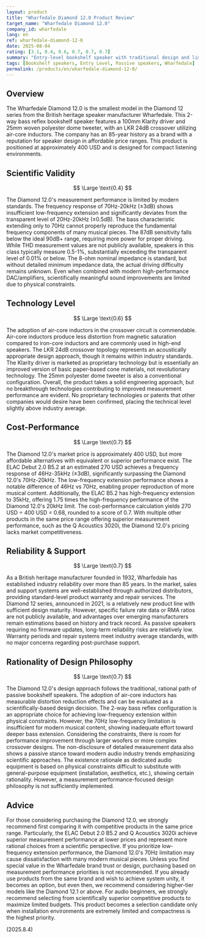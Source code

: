 ```yaml
---
layout: product
title: "Wharfedale Diamond 12.0 Product Review"
target_name: "Wharfedale Diamond 12.0"
company_id: wharfedale
lang: en
ref: wharfedale-diamond-12-0
date: 2025-08-04
rating: [3.1, 0.4, 0.6, 0.7, 0.7, 0.7]
summary: "Entry-level bookshelf speaker with traditional design and limited scientific performance"
tags: [Bookshelf speakers, Entry Level, Passive speakers, Wharfedale]
permalink: /products/en/wharfedale-diamond-12-0/
---
```

## Overview

The Wharfedale Diamond 12.0 is the smallest model in the Diamond 12 series from the British heritage speaker manufacturer Wharfedale. This 2-way bass reflex bookshelf speaker features a 100mm Klarity driver and 25mm woven polyester dome tweeter, with an LKR 24dB crossover utilizing air-core inductors. The company has an 85-year history as a brand with a reputation for speaker design in affordable price ranges. This product is positioned at approximately 400 USD and is designed for compact listening environments.

## Scientific Validity

$$ \Large \text{0.4} $$

The Diamond 12.0's measurement performance is limited by modern standards. The frequency response of 70Hz-20kHz (±3dB) shows insufficient low-frequency extension and significantly deviates from the transparent level of 20Hz-20kHz (±0.5dB). The bass characteristic extending only to 70Hz cannot properly reproduce the fundamental frequency components of many musical pieces. The 87dB sensitivity falls below the ideal 90dB+ range, requiring more power for proper driving. While THD measurement values are not publicly available, speakers in this class typically measure 0.5-1%, substantially exceeding the transparent level of 0.01% or below. The 8-ohm nominal impedance is standard, but without detailed minimum impedance data, the actual driving difficulty remains unknown. Even when combined with modern high-performance DAC/amplifiers, scientifically meaningful sound improvements are limited due to physical constraints.

## Technology Level

$$ \Large \text{0.6} $$

The adoption of air-core inductors in the crossover circuit is commendable. Air-core inductors produce less distortion from magnetic saturation compared to iron-core inductors and are commonly used in high-end speakers. The LKR 24dB crossover topology represents an acoustically appropriate design approach, though it remains within industry standards. The Klarity driver is marketed as proprietary technology but is essentially an improved version of basic paper-based cone materials, not revolutionary technology. The 25mm polyester dome tweeter is also a conventional configuration. Overall, the product takes a solid engineering approach, but no breakthrough technologies contributing to improved measurement performance are evident. No proprietary technologies or patents that other companies would desire have been confirmed, placing the technical level slightly above industry average.

## Cost-Performance

$$ \Large \text{0.7} $$

The Diamond 12.0's market price is approximately 400 USD, but more affordable alternatives with equivalent or superior performance exist. The ELAC Debut 2.0 B5.2 at an estimated 270 USD achieves a frequency response of 46Hz-35kHz (±3dB), significantly surpassing the Diamond 12.0's 70Hz-20kHz. The low-frequency extension performance shows a notable difference of 46Hz vs 70Hz, enabling proper reproduction of more musical content. Additionally, the ELAC B5.2 has high-frequency extension to 35kHz, offering 1.75 times the high-frequency performance of the Diamond 12.0's 20kHz limit. The cost-performance calculation yields 270 USD ÷ 400 USD = 0.68, rounded to a score of 0.7. With multiple other products in the same price range offering superior measurement performance, such as the Q Acoustics 3020i, the Diamond 12.0's pricing lacks market competitiveness.

## Reliability & Support

$$ \Large \text{0.7} $$

As a British heritage manufacturer founded in 1932, Wharfedale has established industry reliability over more than 85 years. In the market, sales and support systems are well-established through authorized distributors, providing standard-level product warranty and repair services. The Diamond 12 series, announced in 2021, is a relatively new product line with sufficient design maturity. However, specific failure rate data or RMA ratios are not publicly available, and advantages over emerging manufacturers remain estimations based on history and track record. As passive speakers requiring no firmware updates, long-term reliability risks are relatively low. Warranty periods and repair systems meet industry average standards, with no major concerns regarding post-purchase support.

## Rationality of Design Philosophy

$$ \Large \text{0.7} $$

The Diamond 12.0's design approach follows the traditional, rational path of passive bookshelf speakers. The adoption of air-core inductors has measurable distortion reduction effects and can be evaluated as a scientifically-based design decision. The 2-way bass reflex configuration is an appropriate choice for achieving low-frequency extension within physical constraints. However, the 70Hz low-frequency limitation is insufficient for modern musical content, showing inadequate effort toward deeper bass extension. Considering the constraints, there is room for performance improvement through larger woofers or more complex crossover designs. The non-disclosure of detailed measurement data also shows a passive stance toward modern audio industry trends emphasizing scientific approaches. The existence rationale as dedicated audio equipment is based on physical constraints difficult to substitute with general-purpose equipment (installation, aesthetics, etc.), showing certain rationality. However, a measurement performance-focused design philosophy is not sufficiently implemented.

## Advice

For those considering purchasing the Diamond 12.0, we strongly recommend first comparing it with competitive products in the same price range. Particularly, the ELAC Debut 2.0 B5.2 and Q Acoustics 3020i achieve superior measurement performance at lower prices and represent more rational choices from a scientific perspective. If you prioritize low-frequency extension performance, the Diamond 12.0's 70Hz limitation may cause dissatisfaction with many modern musical pieces. Unless you find special value in the Wharfedale brand trust or design, purchasing based on measurement performance priorities is not recommended. If you already use products from the same brand and wish to achieve system unity, it becomes an option, but even then, we recommend considering higher-tier models like the Diamond 12.1 or above. For audio beginners, we strongly recommend selecting from scientifically superior competitive products to maximize limited budgets. This product becomes a selection candidate only when installation environments are extremely limited and compactness is the highest priority.

(2025.8.4)
